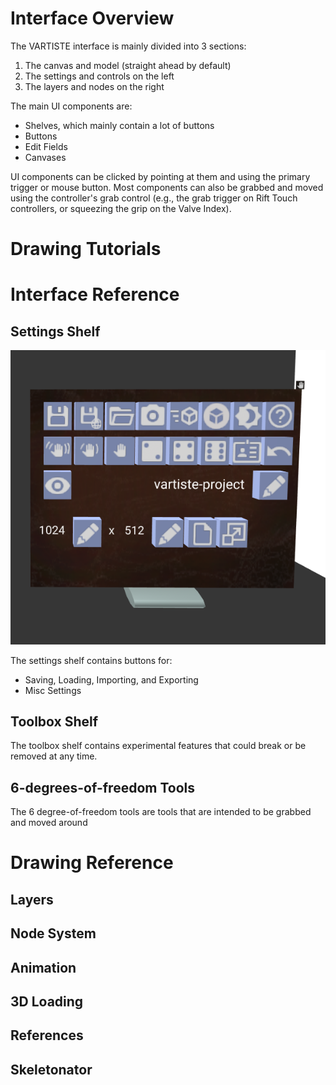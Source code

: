 # Interface Overview

The VARTISTE interface is mainly divided into 3 sections:

  1. The canvas and model (straight ahead by default)
  2. The settings and controls on the left
  3. The layers and nodes on the right

The main UI components are:

  - Shelves, which mainly contain a lot of buttons
  - Buttons
  - Edit Fields
  - Canvases

UI components can be clicked by pointing at them and using the primary trigger
or mouse button. Most components can also be grabbed and moved using the
controller's grab control (e.g., the grab trigger on Rift Touch controllers, or
squeezing the grip on the Valve Index).

# Drawing Tutorials

##

# Interface Reference

## Settings Shelf

![Settings Shelf Screenshot](images/settings.png)

The settings shelf contains buttons for:

- Saving, Loading, Importing, and Exporting
- Misc Settings


## Toolbox Shelf

The toolbox shelf contains experimental features that could break or be removed
at any time.

## 6-degrees-of-freedom Tools

The 6 degree-of-freedom tools are tools that are intended to be grabbed and
moved around

# Drawing Reference

## Layers

## Node System

## Animation

## 3D Loading

## References

## Skeletonator
